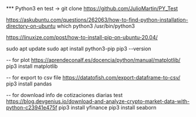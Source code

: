 *** Python3 en test  ->  git clone https://github.com/JulioMartin/PY_Test

https://askubuntu.com/questions/262063/how-to-find-python-installation-directory-on-ubuntu
which python3
/usr/bin/python3

https://linuxize.com/post/how-to-install-pip-on-ubuntu-20.04/

sudo apt update
sudo apt install python3-pip
pip3 --version

-- for plot
https://aprendeconalf.es/docencia/python/manual/matplotlib/
pip3 install matplotlib

-- for export to csv file
https://datatofish.com/export-dataframe-to-csv/
pip3 install pandas

-- for download info de cotizaciones diarias test
https://blog.devgenius.io/download-and-analyze-crypto-market-data-with-python-c23941e475f
pip3 install yfinance
pip3 install seaborn

